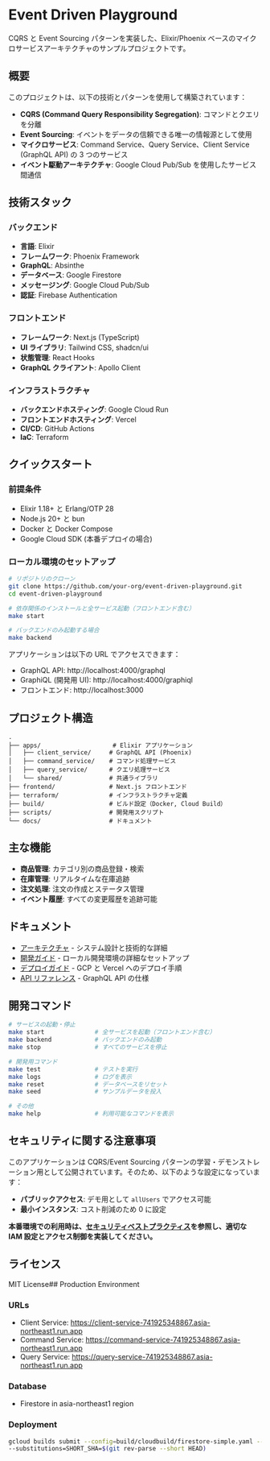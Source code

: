 # Event Driven Playground

CQRS と Event Sourcing パターンを実装した、Elixir/Phoenix ベースのマイクロサービスアーキテクチャのサンプルプロジェクトです。

## 概要

このプロジェクトは、以下の技術とパターンを使用して構築されています：

- **CQRS (Command Query Responsibility Segregation)**: コマンドとクエリを分離
- **Event Sourcing**: イベントをデータの信頼できる唯一の情報源として使用
- **マイクロサービス**: Command Service、Query Service、Client Service (GraphQL API) の 3 つのサービス
- **イベント駆動アーキテクチャ**: Google Cloud Pub/Sub を使用したサービス間通信

## 技術スタック

### バックエンド

- **言語**: Elixir
- **フレームワーク**: Phoenix Framework
- **GraphQL**: Absinthe
- **データベース**: Google Firestore
- **メッセージング**: Google Cloud Pub/Sub
- **認証**: Firebase Authentication

### フロントエンド

- **フレームワーク**: Next.js (TypeScript)
- **UI ライブラリ**: Tailwind CSS, shadcn/ui
- **状態管理**: React Hooks
- **GraphQL クライアント**: Apollo Client

### インフラストラクチャ

- **バックエンドホスティング**: Google Cloud Run
- **フロントエンドホスティング**: Vercel
- **CI/CD**: GitHub Actions
- **IaC**: Terraform

## クイックスタート

### 前提条件

- Elixir 1.18+ と Erlang/OTP 28
- Node.js 20+ と bun
- Docker と Docker Compose
- Google Cloud SDK (本番デプロイの場合)

### ローカル環境のセットアップ

```bash
# リポジトリのクローン
git clone https://github.com/your-org/event-driven-playground.git
cd event-driven-playground

# 依存関係のインストールと全サービス起動（フロントエンド含む）
make start

# バックエンドのみ起動する場合
make backend
```

アプリケーションは以下の URL でアクセスできます：

- GraphQL API: http://localhost:4000/graphql
- GraphiQL (開発用 UI): http://localhost:4000/graphiql
- フロントエンド: http://localhost:3000

## プロジェクト構造

```
.
├── apps/                    # Elixir アプリケーション
│   ├── client_service/     # GraphQL API (Phoenix)
│   ├── command_service/    # コマンド処理サービス
│   ├── query_service/      # クエリ処理サービス
│   └── shared/             # 共通ライブラリ
├── frontend/               # Next.js フロントエンド
├── terraform/              # インフラストラクチャ定義
├── build/                  # ビルド設定（Docker, Cloud Build）
├── scripts/                # 開発用スクリプト
└── docs/                   # ドキュメント
```

## 主な機能

- **商品管理**: カテゴリ別の商品登録・検索
- **在庫管理**: リアルタイムな在庫追跡
- **注文処理**: 注文の作成とステータス管理
- **イベント履歴**: すべての変更履歴を追跡可能

## ドキュメント

- [アーキテクチャ](docs/architecture.md) - システム設計と技術的な詳細
- [開発ガイド](docs/development.md) - ローカル開発環境の詳細なセットアップ
- [デプロイガイド](docs/deployment.md) - GCP と Vercel へのデプロイ手順
- [API リファレンス](docs/api-reference.md) - GraphQL API の仕様

## 開発コマンド

```bash
# サービスの起動・停止
make start              # 全サービスを起動（フロントエンド含む）
make backend            # バックエンドのみ起動
make stop               # すべてのサービスを停止

# 開発用コマンド
make test               # テストを実行
make logs               # ログを表示
make reset              # データベースをリセット
make seed               # サンプルデータを投入

# その他
make help               # 利用可能なコマンドを表示
```

## セキュリティに関する注意事項

このアプリケーションは CQRS/Event Sourcing パターンの学習・デモンストレーション用として公開されています。そのため、以下のような設定になっています：

- **パブリックアクセス**: デモ用として `allUsers` でアクセス可能
- **最小インスタンス**: コスト削減のため 0 に設定

**本番環境での利用時は、[セキュリティベストプラクティス](docs/security-best-practices.md)を参照し、適切な IAM 設定とアクセス制御を実装してください。**

## ライセンス

MIT License## Production Environment

### URLs

- Client Service: https://client-service-741925348867.asia-northeast1.run.app
- Command Service: https://command-service-741925348867.asia-northeast1.run.app
- Query Service: https://query-service-741925348867.asia-northeast1.run.app

### Database

- Firestore in asia-northeast1 region

### Deployment

```bash
gcloud builds submit --config=build/cloudbuild/firestore-simple.yaml --project=event-driven-playground-prod
--substitutions=SHORT_SHA=$(git rev-parse --short HEAD)
```
